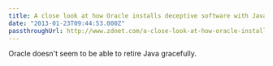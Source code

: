 ```yaml
---
title: A close look at how Oracle installs deceptive software with Java updates
date: "2013-01-23T09:44:53.000Z"
passthroughUrl: http://www.zdnet.com/a-close-look-at-how-oracle-installs-deceptive-software-with-java-updates-7000010038/
---
```


Oracle doesn't seem to be able to retire Java gracefully.